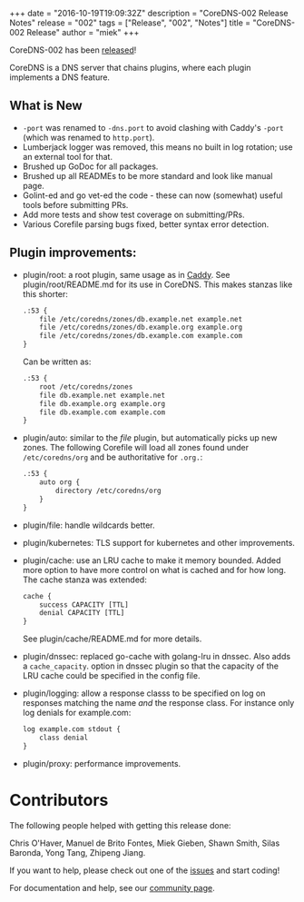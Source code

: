 +++
date = "2016-10-19T19:09:32Z"
description = "CoreDNS-002 Release Notes"
release = "002"
tags = ["Release", "002", "Notes"]
title = "CoreDNS-002 Release"
author = "miek"
+++

CoreDNS-002 has been [released](https://github.com/coredns/coredns/releases)!

CoreDNS is a DNS server that chains plugins, where each plugin implements a DNS feature.

## What is New

* `-port` was renamed to `-dns.port` to avoid clashing with Caddy's `-port` (which was renamed to
  `http.port`).
* Lumberjack logger was removed, this means no built in log rotation; use an external tool for that.
* Brushed up GoDoc for all packages.
* Brushed up all READMEs to be more standard and look like manual page.
* Golint-ed and go vet-ed the code - these can now (somewhat) useful tools before submitting PRs.
* Add more tests and show test coverage on submitting/PRs.
* Various Corefile parsing bugs fixed, better syntax error detection.

## Plugin improvements:

* plugin/root: a root plugin, same usage as in [Caddy](https://caddyserver.com/docs/root).
  See plugin/root/README.md for its use in CoreDNS.
  This makes stanzas like this shorter:

    ~~~ txt
    .:53 {
        file /etc/coredns/zones/db.example.net example.net
        file /etc/coredns/zones/db.example.org example.org
        file /etc/coredns/zones/db.example.com example.com
    }
    ~~~

    Can be written as:

    ~~~ txt
    .:53 {
        root /etc/coredns/zones
        file db.example.net example.net
        file db.example.org example.org
        file db.example.com example.com
    }
    ~~~

* plugin/auto: similar to the *file* plugin, but automatically picks up new zones.
  The following Corefile will load all zones found under `/etc/coredns/org` and be authoritative
  for `.org.`:

    ~~~ txt
    .:53 {
        auto org {
            directory /etc/coredns/org
        }
    }
    ~~~
* plugin/file: handle wildcards better.
* plugin/kubernetes: TLS support for kubernetes and other improvements.
* plugin/cache: use an LRU cache to make it memory bounded. Added more option to have more
  control on what is cached and for how long. The cache stanza was extended:

    ~~~ txt
    cache {
        success CAPACITY [TTL]
        denial CAPACITY [TTL]
    }
    ~~~

  See plugin/cache/README.md for more details.

* plugin/dnssec: replaced go-cache with golang-lru in dnssec. Also adds a `cache_capacity`.
  option in dnssec plugin so that the capacity of the LRU cache could be specified in the config
  file.
* plugin/logging: allow a response classs to be specified on log on responses matching the name *and*
  the response class. For instance only log denials for example.com:

    ~~~ txt
    log example.com stdout {
        class denial
    }
    ~~~

* plugin/proxy: performance improvements.

# Contributors

The following people helped with getting this release done:

Chris O'Haver,
Manuel de Brito Fontes,
Miek Gieben,
Shawn Smith,
Silas Baronda,
Yong Tang,
Zhipeng Jiang.

If you want to help, please check out one of the [issues](https://github.com/coredns/coredns/issues/)
and start coding!

For documentation and help, see our [community page](https://coredns.io/community/).
